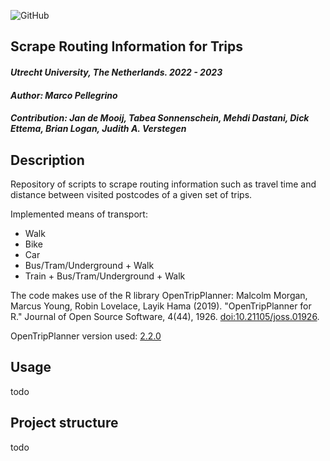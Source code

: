 ![GitHub](https://img.shields.io/badge/license-GPL--3.0-blue)

## Scrape Routing Information for Trips

#### _**Utrecht University**, The Netherlands. 2022 - 2023_

#### _**Author**: Marco Pellegrino_

#### _**Contribution:** Jan de Mooij, Tabea Sonnenschein, Mehdi Dastani, Dick Ettema, Brian Logan, Judith A. Verstegen_

## Description

Repository of scripts to scrape routing information such as travel time and distance between visited postcodes of a given set of trips.

Implemented means of transport:

*   Walk
*   Bike
*   Car
*   Bus/Tram/Underground + Walk
*   Train + Bus/Tram/Underground + Walk

The code makes use of the R library OpenTripPlanner: Malcolm Morgan, Marcus Young, Robin Lovelace, Layik Hama (2019). "OpenTripPlanner for R." Journal of Open Source Software, 4(44), 1926. [doi:10.21105/joss.01926](https://doi.org/10.21105/joss.01926).

OpenTripPlanner version used: [2.2.0](https://docs.opentripplanner.org/en/v2.2.0/)


## Usage

todo

## Project structure

todo